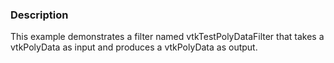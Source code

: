 ### Description

This example demonstrates a filter named vtkTestPolyDataFilter that takes a vtkPolyData as input and produces a vtkPolyData as output.
